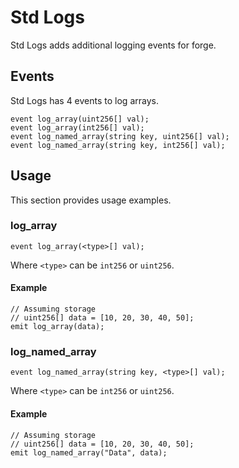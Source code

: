 # Std Logs

Std Logs adds additional logging events for forge.

## Events

Std Logs has 4 events to log arrays.

```solidity
event log_array(uint256[] val);
event log_array(int256[] val);
event log_named_array(string key, uint256[] val);
event log_named_array(string key, int256[] val);
```

## Usage

This section provides usage examples.

### log\_array

```solidity
event log_array(<type>[] val);
```

Where `<type>` can be `int256` or `uint256`.

#### Example

```solidity
// Assuming storage
// uint256[] data = [10, 20, 30, 40, 50]; 
emit log_array(data);
```

### log\_named\_array

```solidity
event log_named_array(string key, <type>[] val);
```

Where `<type>` can be `int256` or `uint256`.

#### Example

```solidity
// Assuming storage
// uint256[] data = [10, 20, 30, 40, 50]; 
emit log_named_array("Data", data);
```

